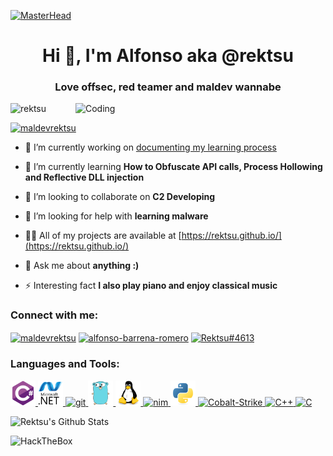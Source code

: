[![MasterHead](https://64.media.tumblr.com/c5543874b9cbe98da1d20945a45e989b/tumblr_o5a5r9Z9O71tvppquo1_r1_1280.gifv)](https://rektsu.io)
<h1 align="center">Hi 👋, I'm Alfonso aka @rektsu</h1>
<h3 align="center">Love offsec, red teamer and maldev wannabe</h3>
<img align="right" alt="Coding" width="400" src="https://c.tenor.com/K8R7LThju04AAAAC/hack-the-planet.gif">

<p align="left"> <img src="https://komarev.com/ghpvc/?username=rektsu&label=Profile%20views&color=0e75b6&style=flat" alt="rektsu" /> </p>

<p align="left"> <a href="https://twitter.com/maldevrektsu" target="blank"><img src="https://img.shields.io/twitter/follow/maldevrektsu?logo=twitter&style=for-the-badge" alt="maldevrektsu" /></a> </p>

- 🔭 I’m currently working on [documenting my learning process](https://rektsu.github.io/)

- 🌱 I’m currently learning **How to Obfuscate API calls, Process Hollowing and Reflective DLL injection**

- 👯 I’m looking to collaborate on **C2 Developing**

- 🤝 I’m looking for help with **learning malware**

- 👨‍💻 All of my projects are available at [https://rektsu.github.io/](https://rektsu.github.io/)

- 💬 Ask me about **anything :)**

- ⚡ Interesting fact **I also play piano and enjoy classical music**

<h3 align="left">Connect with me:</h3>
<p align="left">
<a href="https://twitter.com/maldevrektsu" target="blank"><img align="center" src="https://raw.githubusercontent.com/rahuldkjain/github-profile-readme-generator/master/src/images/icons/Social/twitter.svg" alt="maldevrektsu" height="30" width="40" /></a>
<a href="https://linkedin.com/in/alfonso-barrena-romero" target="blank"><img align="center" src="https://raw.githubusercontent.com/rahuldkjain/github-profile-readme-generator/master/src/images/icons/Social/linked-in-alt.svg" alt="alfonso-barrena-romero" height="30" width="40" /></a>
<a href="https://discord.gg/Rektsu#4613" target="blank"><img align="center" src="https://raw.githubusercontent.com/rahuldkjain/github-profile-readme-generator/master/src/images/icons/Social/discord.svg" alt="Rektsu#4613" height="30" width="40" /></a>
</p>

<h3 align="left">Languages and Tools:</h3>
  <a href="https://www.w3schools.com/cs/" target="_blank" rel="noreferrer"> <img src="https://raw.githubusercontent.com/devicons/devicon/master/icons/csharp/csharp-original.svg" alt="csharp" width="40" height="40"/> </a> <a href="https://dotnet.microsoft.com/" target="_blank" rel="noreferrer"> <img src="https://raw.githubusercontent.com/devicons/devicon/master/icons/dot-net/dot-net-original-wordmark.svg" alt="dotnet" width="40" height="40"/> </a> <a href="https://git-scm.com/" target="_blank" rel="noreferrer"> <img src="https://www.vectorlogo.zone/logos/git-scm/git-scm-icon.svg" alt="git" width="40" height="40"/> </a> <a href="https://golang.org" target="_blank" rel="noreferrer"> <img src="https://raw.githubusercontent.com/devicons/devicon/master/icons/go/go-original.svg" alt="go" width="40" height="40"/> </a> <a href="https://www.linux.org/" target="_blank" rel="noreferrer"> <img src="https://raw.githubusercontent.com/devicons/devicon/master/icons/linux/linux-original.svg" alt="linux" width="40" height="40"/> </a>  <a href="https://nim-lang.org/" target="_blank" rel="noreferrer"> <img src="https://www.vectorlogo.zone/logos/nim-lang/nim-lang-icon.svg" alt="nim" width="40" height="40"/> </a>  <a href="https://www.python.org" target="_blank" rel="noreferrer"> <img src="https://raw.githubusercontent.com/devicons/devicon/master/icons/python/python-original.svg" alt="python" width="40" height="40"/> </a> <a href="https://www.cobaltstrike.com/" target="_blank" rel="noreferrer"> <img src="https://i.ytimg.com/vi/75poanoxO9o/hqdefault.jpg" alt="Cobalt-Strike" width="50" height="40"/> </a> <a href="https://cplusplus.com/" target="_blank" rel="noreferrer"> <img src="https://upload.wikimedia.org/wikipedia/commons/1/18/ISO_C%2B%2B_Logo.svg" alt="C++" width="40" height="40"/> </a> <a href="https://www.cprogramming.com/" target="_blank" rel="noreferrer"> <img src="https://upload.wikimedia.org/wikipedia/commons/1/18/C_Programming_Language.svg" alt="C" width="40" height="40"/> </a>
  

![Rektsu's Github Stats](https://github-readme-stats.vercel.app/api?username=rektsu&theme=blue-green)

![HackTheBox](https://www.hackthebox.com/badge/image/257502)



